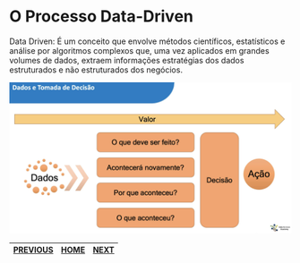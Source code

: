 # O Processo Data-Driven

Data Driven: É um conceito que envolve métodos científicos, estatísticos e análise por algoritmos complexos que, uma vez aplicados em grandes volumes de dados, extraem informações estratégias dos dados estruturados e não estruturados dos negócios.

![Data-Driven](/img/DadosTomadaDecisao.png)

[PREVIOUS](/1.%20O%20que%20%C3%A9%20Ci%C3%AAncia%20de%20Dados/05.%20Dados%20e%20Tomada%20de%20Decis%C3%A3o.md) | [HOME](/README.md) | [NEXT](/2.%20Ci%C3%AAncia%20de%20Dados%20e%20Big%20Data/01.%20O%20que%20s%C3%A3o%20Dados.md)
-|-|-
